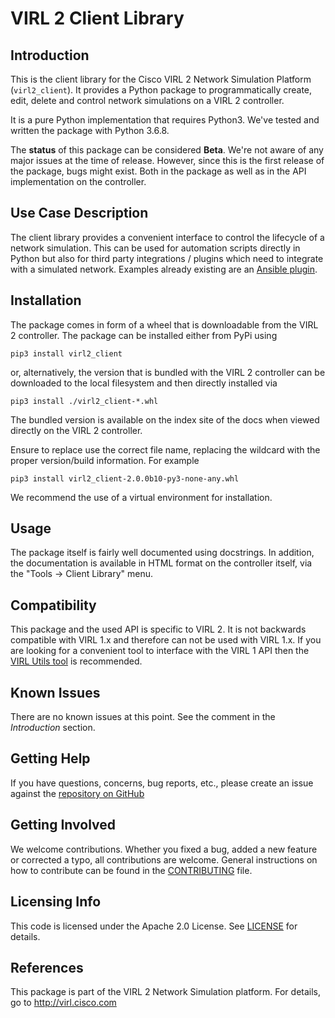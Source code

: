 # VIRL 2 Client Library

## Introduction

This is the client library for the Cisco VIRL 2 Network Simulation Platform
(`virl2_client`). It provides a Python package to programmatically create,
edit, delete and control network simulations on a VIRL 2 controller.

It is a pure Python implementation that requires Python3. We've tested and
written the package with Python 3.6.8.

The **status** of this package can be considered **Beta**. We're not aware of
any major issues at the time of release. However, since this is the first
release of the package, bugs might exist. Both in the package as well as in
the API implementation on the controller.

## Use Case Description

The client library provides a convenient interface to control the lifecycle of
a network simulation. This can be used for automation scripts directly in
Python but also for third party integrations / plugins which need to integrate
with a simulated network. Examples already existing are an [Ansible
plugin](https://github.com/CiscoDevNet/ansible-virl).

## Installation

The package comes in form of a wheel that is downloadable from the VIRL 2
controller. The package can be installed either from PyPi using

    pip3 install virl2_client

or, alternatively, the version that is bundled with the VIRL 2 controller can
be downloaded to the local filesystem and then directly installed via

    pip3 install ./virl2_client-*.whl

The bundled version is available on the index site of the docs when viewed
directly on the VIRL 2 controller.

Ensure to replace use the correct file name, replacing the wildcard with the
proper version/build information. For example

    pip3 install virl2_client-2.0.0b10-py3-none-any.whl

We recommend the use of a virtual environment for installation.

## Usage

The package itself is fairly well documented using docstrings. In addition, the
documentation is available in HTML format on the controller itself, via the
"Tools -> Client Library" menu.

## Compatibility

This package and the used API is specific to VIRL 2. It is not
backwards compatible with VIRL 1.x and therefore can not be used with VIRL
1.x. If you are looking for a convenient tool to interface with the VIRL 1 API
then the [VIRL Utils tool](https://github.com/CiscoDevNet/virlutils) is
recommended.

## Known Issues

There are no known issues at this point. See the comment in the *Introduction*
section.

## Getting Help

If you have questions, concerns, bug reports, etc., please create an issue
against the [repository on
GitHub](https://github.com/CiscoDevNet/virl2-client/)

## Getting Involved

We welcome contributions. Whether you fixed a bug, added a new feature or
corrected a typo, all contributions are welcome. General instructions on how to
contribute can be found in the [CONTRIBUTING](CONTRIBUTING.md) file.

## Licensing Info

This code is licensed under the Apache 2.0 License. See [LICENSE](LICENSE) for
details.

## References

This package is part of the VIRL 2 Network Simulation platform. For details, go
to http://virl.cisco.com

